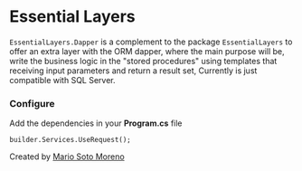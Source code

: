 # Essential Layers
`EssentialLayers.Dapper` is a complement to the package `EssentialLayers` to offer an extra layer with the ORM dapper, where the main purpose will be, write the business logic in the "stored procedures" using templates that receiving input parameters and return a result set, Currently is just compatible with SQL Server.

### Configure

Add the dependencies in your **Program.cs** file
```
builder.Services.UseRequest();
```

Created by [Mario Soto Moreno](https://github.com/MatProgrammerSM)